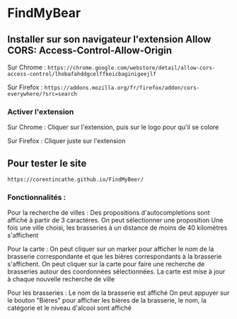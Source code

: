 # FindMyBear

## Installer sur son navigateur l'extension Allow CORS: Access-Control-Allow-Origin
Sur Chrome : 
```https://chrome.google.com/webstore/detail/allow-cors-access-control/lhobafahddgcelffkeicbaginigeejlf```

Sur Firefox : 
```https://addons.mozilla.org/fr/firefox/addon/cors-everywhere/?src=search```

### Activer l'extension 
Sur Chrome : 
Cliquer sur l'extension, puis sur le logo pour qu'il se colore

Sur Firefox :
Cliquer juste sur l'extension 

## Pour tester le site
```https://corentincathe.github.io/FindMyBeer/```

### Fonctionnalités :

Pour la recherche de villes :
  Des propositions d'autocompletions sont affiché à partir de 3 caractéres.
  On peut sélectionner une proposition
  Une fois une ville choisi, les brasseries à un distance de moins de 40 kilomètres s'affichent

Pour la carte :
  On peut cliquer sur un marker pour afficher le nom de la brasserie correspondante et que les bières correspondants à la brasserie s'affichent.
  On peut cliquer sur la carte pour faire une recherche de brasseries autour des coordonnées sélectionnées.
  La carte est mise à jour à chaque nouvelle recherche de ville

Pour les brasseries :
  Le nom de la brasserie est affiché
  On peut appuyer sur le bouton "Bières" pour afficher les bières de la brasserie, le nom, la catégorie et le niveau d'alcool sont affiché
